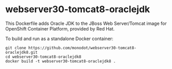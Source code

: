 # webserver30-tomcat8-oraclejdk
This Dockerfile adds Oracle JDK to the JBoss Web Server/Tomcat image for OpenShift Container Platform, provided by Red Hat.

To build and run as a standalone Docker container:

    git clone https://github.com/monodot/webserver30-tomcat8-oraclejdk8.git
    cd webserver30-tomcat8-oraclejdk8
    docker build -t webserver30-tomcat8-oraclejdk8 .
